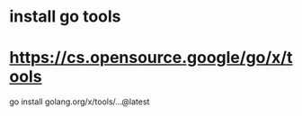 # install go tools
# https://cs.opensource.google/go/x/tools
go install golang.org/x/tools/...@latest